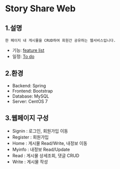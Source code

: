 Story Share Web
===
1.설명
---
```
한 페이지 내 게시물을 CRUD하여 회원간 공유하는 웹서비스입니다.
```
* 기능: [feature list](https://github.com/ElfCony/story-web/wiki/feature-list)
* 일정: [To do](https://github.com/ElfCony/story-web/projects/1?)

2.환경
---
* Backend: Spring
* Frontend: Bootstrap
* Database: MySQL
* Server: CentOS 7

3.웹페이지 구성
---
* Signin
: 로그인, 회원가입 이동
* Register
: 회원가입
* Home
: 게시물 Read/Write, 내정보 이동
* Myinfo
: 내정보 Read/Update
* Read
: 게시물 상세조회, 댓글 CRUD
* Write
: 게시물 작성
